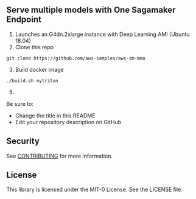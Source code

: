 ## Serve multiple models with One Sagamaker Endpoint 

1.	Launches an G4dn.2xlarge instance with Deep Learning AMI (Ubuntu 18.04)
2.	Clone this repo
```
git clone https://github.com/aws-samples/aws-sm-mmo
```
3.	Build docker image
```
./build.sh mytriton
```
5.	

Be sure to:

* Change the title in this README
* Edit your repository description on GitHub

## Security

See [CONTRIBUTING](CONTRIBUTING.md#security-issue-notifications) for more information.

## License

This library is licensed under the MIT-0 License. See the LICENSE file.

